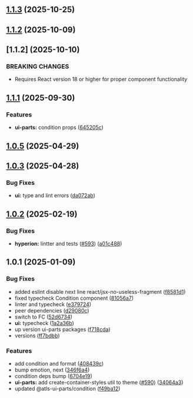 

## [1.1.3](https://github.com/atls/hyperion/compare/@atls-ui-parts/condition@1.1.2...@atls-ui-parts/condition@1.1.3) (2025-10-25)






## [1.1.2](https://github.com/atls/hyperion/compare/@atls-ui-parts/condition@1.1.1...@atls-ui-parts/condition@1.1.2) (2025-10-09)








## [1.1.2] (2025-10-10)


### BREAKING CHANGES


* Requires React version 18 or higher for proper component functionality


## [1.1.1](https://github.com/atls/hyperion/compare/@atls-ui-parts/condition@1.0.5...@atls-ui-parts/condition@1.1.1) (2025-09-30)


### Features


* **ui-parts:** condition props ([645205c](https://github.com/atls/hyperion/commit/645205cc2bbeaabe434511833c3dd55e025a28d0))





## [1.0.5](https://github.com/atls/hyperion/compare/@atls-ui-parts/condition@1.0.3...@atls-ui-parts/condition@1.0.5) (2025-04-29)






## [1.0.3](https://github.com/atls/hyperion/compare/@atls-ui-parts/condition@1.0.2...@atls-ui-parts/condition@1.0.3) (2025-04-28)


### Bug Fixes


* **ui:** type and lint errors ([da072ab](https://github.com/atls/hyperion/commit/da072abf91f465b4a6f0b736e2b26c78a2891d1d))





## [1.0.2](https://github.com/atls/hyperion/compare/@atls-ui-parts/condition@1.0.1...@atls-ui-parts/condition@1.0.2) (2025-02-19)


### Bug Fixes


* **hyperion:** lintter and tests ([#593](https://github.com/atls/hyperion/issues/593)) ([a01c488](https://github.com/atls/hyperion/commit/a01c488064d6386f754aafd2eecb28a19396635e))





## 1.0.1 (2025-01-09)


### Bug Fixes


* added eslint disable next line react/jsx-no-useless-fragment ([f8581d1](https://github.com/atls/hyperion/commit/f8581d1dc9e4497a9ea57867c347de95e318149d))
* fixed typecheck Condition component ([81056a7](https://github.com/atls/hyperion/commit/81056a7dab071ba2b8ecbd93ddeb161f5abc2fca))
* linter and typecheck ([e379724](https://github.com/atls/hyperion/commit/e379724b7dbf3c8cba2b0b94647239b0b37c5fb8))
* peer dependencies ([d29080c](https://github.com/atls/hyperion/commit/d29080cb0950b04e65ab7755571e350d3450b4dd))
* switch to FC ([52d6734](https://github.com/atls/hyperion/commit/52d673436acaccceeb25145f00a5e18e29978423))
* **ui:** typecheck ([1a2a36b](https://github.com/atls/hyperion/commit/1a2a36b8baeececd0b929dcdb94da3d38ae8ad1e))
* up version ui-parts packages ([f718cda](https://github.com/atls/hyperion/commit/f718cda36c43cc8a060dafee178f6e532a42848e))
* versions ([ff7bdbb](https://github.com/atls/hyperion/commit/ff7bdbb281c9f6e732b06461a0c633c8cc010e46))

### Features


* add condition and format ([408439c](https://github.com/atls/hyperion/commit/408439c216037729d55d6262bcfbfd7e35a6cc2e))
* bump emotion, next ([346f6a4](https://github.com/atls/hyperion/commit/346f6a43978912f3be4b09031933ab2a572907b2))
* condition deps bump ([6704e19](https://github.com/atls/hyperion/commit/6704e19859bbb4b7086e032a3c192ed3cd301529))
* **ui-parts:** add create-container-styles util to theme ([#590](https://github.com/atls/hyperion/issues/590)) ([34064a3](https://github.com/atls/hyperion/commit/34064a384192b781fd6d667857f568d4f42228a4))
* updated @atls-ui-parts/condition ([f49ba12](https://github.com/atls/hyperion/commit/f49ba128dad7ba884b6783597af7a495ab4a91fc))


